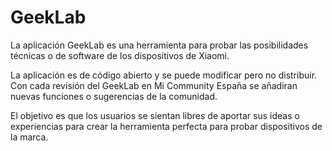 # GeekLab
La aplicación GeekLab es una herramienta para probar las posibilidades técnicas o de software de los dispositivos de Xiaomi.

La aplicación es de código abierto y se puede modificar pero no distribuir. Con cada revisión del GeekLab en Mi Community España se añadiran nuevas funciones o sugerencias de la comunidad.

El objetivo es que los usuarios se sientan libres de aportar sus ideas o experiencias para crear la herramienta perfecta para probar dispositivos de la marca.
